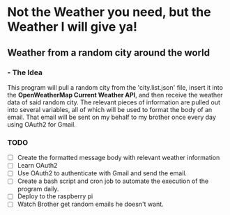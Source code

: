 # Not the Weather you need, but the Weather I will give ya!

## Weather from a random city around the world

### - The Idea
This program will pull a random city from the 'city.list.json' file, insert it into
the **OpenWeatherMap Current Weather API**, and then receive the weather data of said
random city. The relevant pieces of information are pulled out into several variables,
all of which will be used to format the body of an email. That email will be sent on
my behalf to my brother once every day using OAuth2 for Gmail. 

### TODO
- [ ] Create the formatted message body with relevant weather information
- [ ] Learn OAuth2
- [ ] Use OAuth2 to authenticate with Gmail and send the email.
- [ ] Create a bash script and cron job to automate the execution of the program daily.
- [ ] Deploy to the raspberry pi
- [ ] Watch Brother get random emails he doesn't want.
